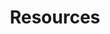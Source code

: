 ---
financial_year: 2016-17
slug: resources
layout: resources
years:
- [2015-16, /2015-16/resources, link]
- [2016-17, /2016-17/resources, active]
- [2017-18, /2017-18/resources, link]
- [2018-19, /2018-19/resources, link]
active: learning-centre
title: Resources
nested: false
---